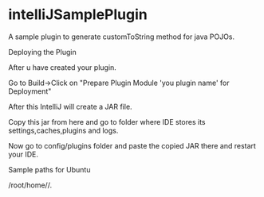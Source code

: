 # intelliJSamplePlugin
A sample plugin to generate customToString method for java POJOs.

Deploying the Plugin

After u have created your plugin.

Go to Build->Click on "Prepare Plugin Module 'you plugin name' for Deployment"

After this IntelliJ will create a JAR file.

Copy this jar from here and go to folder where IDE stores its
settings,caches,plugins and logs.

Now go to config/plugins folder and paste the copied JAR there and restart your IDE.

Sample paths for Ubuntu

/root/home/<user>/.<PRODUCT><VERSION>

